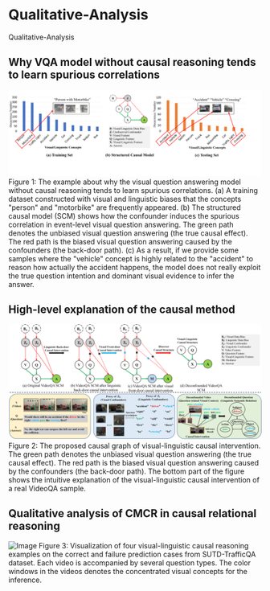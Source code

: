 # Qualitative-Analysis
Qualitative-Analysis

##  Why VQA model without causal reasoning tends to learn spurious correlations
![Image](Fig1.png)
Figure 1: The example about why the visual question answering model without causal reasoning tends to learn spurious correlations. (a) A training dataset constructed with visual and linguistic biases that the concepts "person" and "motorbike" are frequently appeared. (b) The structured causal model (SCM) shows how the confounder induces the spurious correlation in event-level visual question answering. The green path denotes the unbiased visual question answering (the true causal effect). The red path is the biased visual question answering caused by the confounders (the back-door path). (c) As a result, if we provide some samples where the "vehicle" concept is highly related to the "accident" to reason how actually the accident happens, the model does not really exploit the true question intention and dominant visual evidence to infer the answer.

## High-level explanation of the causal method
![Image](Fig2.png)
Figure 2: The proposed causal graph of visual-linguistic causal intervention. The green path denotes the unbiased visual question answering (the true causal effect). The red path is the biased visual question answering caused by the confounders (the back-door path). The bottom part of the figure shows the intuitive explanation of the visual-linguistic causal intervention of a real VideoQA sample.

## Qualitative analysis of CMCR in causal relational reasoning
![Image](Fig3.png)
Figure 3: Visualization of four visual-linguistic causal reasoning examples on the correct and failure prediction cases from SUTD-TrafficQA dataset. Each video is accompanied by several question types. The color windows in the videos denotes the concentrated visual concepts for the inference. 

